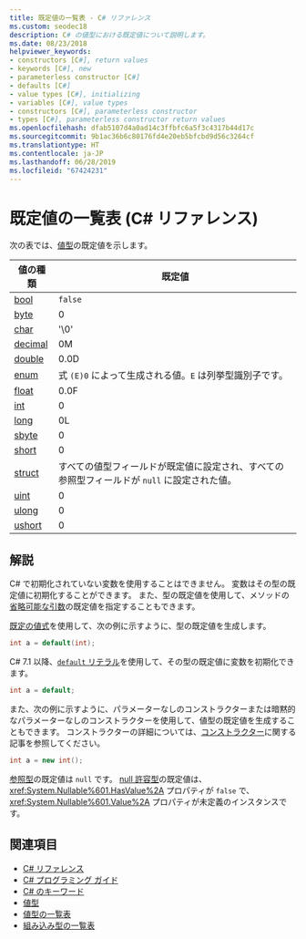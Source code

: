 ```yaml
---
title: 既定値の一覧表 - C# リファレンス
ms.custom: seodec18
description: C# の値型における既定値について説明します。
ms.date: 08/23/2018
helpviewer_keywords:
- constructors [C#], return values
- keywords [C#], new
- parameterless constructor [C#]
- defaults [C#]
- value types [C#], initializing
- variables [C#], value types
- constructors [C#], parameterless constructor
- types [C#], parameterless constructor return values
ms.openlocfilehash: dfab5107d4a0ad14c3ffbfc6a5f3c4317b44d17c
ms.sourcegitcommit: 9b1ac36b6c80176fd4e20eb5bfcbd9d56c3264cf
ms.translationtype: HT
ms.contentlocale: ja-JP
ms.lasthandoff: 06/28/2019
ms.locfileid: "67424231"
---
```

# <a name="default-values-table-c-reference"></a>既定値の一覧表 (C# リファレンス)

次の表では、[値型](value-types.md)の既定値を示します。

|値の種類|既定値|
|----------------|-------------------|
|[bool](bool.md)|`false`|
|[byte](../builtin-types/integral-numeric-types.md)|0|
|[char](char.md)|'\0'|
|[decimal](decimal.md)|0M|
|[double](double.md)|0.0D|
|[enum](enum.md)|式 `(E)0` によって生成される値。`E` は列挙型識別子です。|
|[float](float.md)|0.0F|
|[int](../builtin-types/integral-numeric-types.md)|0|
|[long](../builtin-types/integral-numeric-types.md)|0L|
|[sbyte](../builtin-types/integral-numeric-types.md)|0|
|[short](../builtin-types/integral-numeric-types.md)|0|
|[struct](struct.md)|すべての値型フィールドが既定値に設定され、すべての参照型フィールドが `null` に設定された値。|
|[uint](../builtin-types/integral-numeric-types.md)|0|
|[ulong](../builtin-types/integral-numeric-types.md)|0|
|[ushort](../builtin-types/integral-numeric-types.md)|0|

## <a name="remarks"></a>解説

C# で初期化されていない変数を使用することはできません。 変数はその型の既定値に初期化することができます。 また、型の既定値を使用して、メソッドの[省略可能な引数](../../programming-guide/classes-and-structs/named-and-optional-arguments.md#optional-arguments)の既定値を指定することもできます。

[既定の値式](../../programming-guide/statements-expressions-operators/default-value-expressions.md)を使用して、次の例に示すように、型の既定値を生成します。

```csharp
int a = default(int);
```

C# 7.1 以降、[`default` リテラル](../../programming-guide/statements-expressions-operators/default-value-expressions.md#default-literal-and-type-inference)を使用して、その型の既定値に変数を初期化できます。

```csharp
int a = default;
```

また、次の例に示すように、パラメーターなしのコンストラクターまたは暗黙的なパラメーターなしのコンストラクターを使用して、値型の既定値を生成することもできます。 コンストラクターの詳細については、[コンストラクター](../../programming-guide/classes-and-structs/constructors.md)に関する記事を参照してください。

```csharp
int a = new int();
```

[参照型](reference-types.md)の既定値は `null` です。 [null 許容型](../../programming-guide/nullable-types/index.md)の既定値は、<xref:System.Nullable%601.HasValue%2A> プロパティが `false` で、<xref:System.Nullable%601.Value%2A> プロパティが未定義のインスタンスです。

## <a name="see-also"></a>関連項目

- [C# リファレンス](../index.md)
- [C# プログラミング ガイド](../../programming-guide/index.md)
- [C# のキーワード](index.md)
- [値型](value-types.md)
- [値型の一覧表](value-types-table.md)
- [組み込み型の一覧表](built-in-types-table.md)
